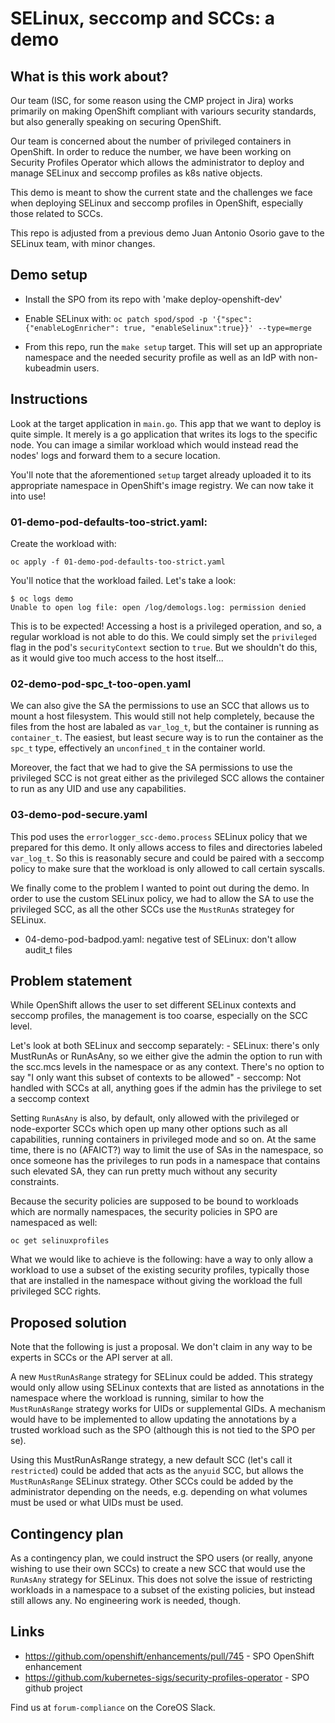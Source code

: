 # SELinux, seccomp and SCCs: a demo

## What is this work about?

Our team (ISC, for some reason using the CMP project in Jira) works primarily
on making OpenShift compliant with variours security standards, but also
generally speaking on securing OpenShift. 

Our team is concerned about the number of privileged containers in OpenShift.
In order to reduce the number, we have been working on Security Profiles
Operator which allows the administrator to deploy and manage SELinux and seccomp
profiles as k8s native objects.

This demo is meant to show the current state and the challenges we face
when deploying SELinux and seccomp profiles in OpenShift, especially
those related to SCCs.

This repo is adjusted from a previous demo Juan Antonio Osorio gave to
the SELinux team, with minor changes.

## Demo setup

* Install the SPO from its repo with 'make deploy-openshift-dev'
* Enable SELinux with: `oc patch spod/spod -p '{"spec":{"enableLogEnricher": true, "enableSelinux":true}}' --type=merge`

* From this repo, run the `make setup` target. This will set up an
  appropriate namespace and the needed security profile as well as
  an IdP with non-kubeadmin users.

## Instructions

Look at the target application in `main.go`. This app that we want to deploy is
quite simple. It merely is a go application that writes its logs to the
specific node. You can image a similar workload which would instead read the
nodes' logs and forward them to a secure location.

You'll note that the aforementioned `setup` target already uploaded it to its
appropriate namespace in OpenShift's image registry. We can now take it into
use!

### 01-demo-pod-defaults-too-strict.yaml:

Create the workload with:

```
oc apply -f 01-demo-pod-defaults-too-strict.yaml
```

You'll notice that the workload failed. Let's take a look:

```
$ oc logs demo
Unable to open log file: open /log/demologs.log: permission denied
```

This is to be expected! Accessing a host is a privileged operation, and so, a
regular workload is not able to do this. We could simply set the `privileged`
flag in the pod's `securityContext` section to `true`. But we shouldn't do
this, as it would give too much access to the host itself...

### 02-demo-pod-spc_t-too-open.yaml

We can also give the SA the permissions to use an SCC that allows us to mount
a host filesystem. This would still not help completely, because the files
from the host are labaled as `var_log_t`, but the container is running as
`container_t`. The easiest, but least secure way is to run the container
as the `spc_t` type, effectively an `unconfined_t` in the container world.

Moreover, the fact that we had to give the SA permissions to use the privileged
SCC is not great either as the privileged SCC allows the container to run as any
UID and use any capabilities.

### 03-demo-pod-secure.yaml

This pod uses the `errorlogger_scc-demo.process` SELinux policy that we prepared
for this demo. It only allows access to files and directories labeled `var_log_t`.
So this is reasonably secure and could be paired with a seccomp policy to make
sure that the workload is only allowed to call certain syscalls.

We finally come to the problem I wanted to point out during the demo. In order to
use the custom SELinux policy, we had to allow the SA to use the privileged SCC,
as all the other SCCs use the `MustRunAs` strategey for SELinux.

* 04-demo-pod-badpod.yaml: negative test of SELinux: don't allow audit_t files

## Problem statement

While OpenShift allows the user to set different SELinux contexts and seccomp profiles,
the management is too coarse, especially on the SCC level.

Let's look at both SELinux and seccomp separately:
    - SELinux: there's only MustRunAs or RunAsAny, so we either give the admin the option
      to run with the scc.mcs levels in the namespace or as any context. There's no option
      to say "I only want this subset of contexts to be allowed"
    - seccomp: Not handled with SCCs at all, anything goes if the admin has the privilege
      to set a seccomp context

Setting `RunAsAny` is also, by default, only allowed with the privileged or node-exporter
SCCs which open up many other options such as all capabilities, running containers in
privileged mode and so on. At the same time, there is no (AFAICT?) way to limit the use
of SAs in the namespace, so once someone has the privileges to run pods in a namespace
that contains such elevated SA, they can run pretty much without any security constraints.

Because the security policies are supposed to be bound to workloads which are normally
namespaces, the security policies in SPO are namespaced as well:

```
oc get selinuxprofiles
```

What we would like to achieve is the following: have a way to only allow
a workload to use a subset of the existing security profiles, typically
those that are installed in the namespace without giving the workload the
full privileged SCC rights.

## Proposed solution

Note that the following is just a proposal. We don't claim in any way to be experts
in SCCs or the API server at all.

A new `MustRunAsRange` strategy for SELinux could be added. This strategy would only
allow using SELinux contexts that are listed as annotations in the namespace where
the workload is running, similar to how the `MustRunAsRange` strategy works for UIDs
or supplemental GIDs. A mechanism would have to be implemented to allow updating
the annotations by a trusted workload such as the SPO (although this is not tied
to the SPO per se).

Using this MustRunAsRange strategy, a new default SCC (let's call it `restricted`)
could be added that acts as the `anyuid` SCC, but allows the `MustRunAsRange` SELinux
strategy. Other SCCs could be added by the administrator depending on the needs,
e.g. depending on what volumes must be used or what UIDs must be used.

## Contingency plan

As a contingency plan, we could instruct the SPO users (or really, anyone wishing
to use their own SCCs) to create a new SCC that would use the `RunAsAny` strategy
for SELinux. This does not solve the issue of restricting workloads in a namespace
to a subset of the existing policies, but instead still allows any. No engineering
work is needed, though.

## Links
 - https://github.com/openshift/enhancements/pull/745 - SPO OpenShift enhancement
 - https://github.com/kubernetes-sigs/security-profiles-operator - SPO github project

Find us at `forum-compliance` on the CoreOS Slack.

